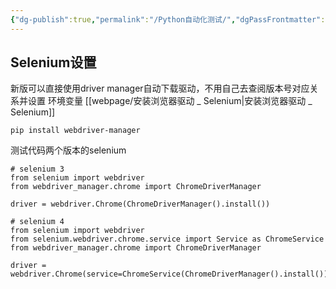 ```yaml
---
{"dg-publish":true,"permalink":"/Python自动化测试/","dgPassFrontmatter":true}
---
```



## Selenium设置

新版可以直接使用driver manager自动下载驱动，不用自己去查阅版本号对应关系并设置
环境变量
[[webpage/安装浏览器驱动 _ Selenium\|安装浏览器驱动 _ Selenium]]


```
pip install webdriver-manager
```

测试代码两个版本的selenium


```
# selenium 3
from selenium import webdriver
from webdriver_manager.chrome import ChromeDriverManager

driver = webdriver.Chrome(ChromeDriverManager().install())
```

```
# selenium 4
from selenium import webdriver
from selenium.webdriver.chrome.service import Service as ChromeService
from webdriver_manager.chrome import ChromeDriverManager

driver = webdriver.Chrome(service=ChromeService(ChromeDriverManager().install()))
```
